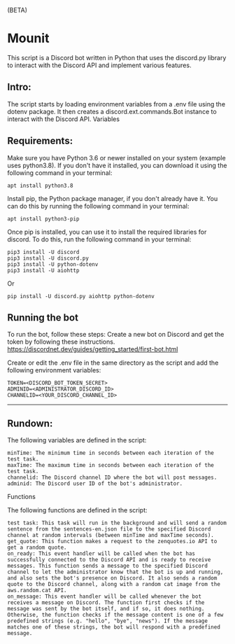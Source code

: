 
(BETA)

# Mounit

This script is a Discord bot written in Python that uses the discord.py library to interact with the Discord API and implement various features.

## Intro:

The script starts by loading environment variables from a .env file using the dotenv package. It then creates a discord.ext.commands.Bot instance to interact with the Discord API.
Variables

## Requirements:

Make sure you have Python 3.6 or newer installed on your system (example uses python3.8). If you don't have it installed, you can download it using the following command in your terminal:

    apt install python3.8

Install pip, the Python package manager, if you don't already have it. You can do this by running the following command in your terminal:

    apt install python3-pip

Once pip is installed, you can use it to install the required libraries for discord. To do this, run the following command in your terminal:

    pip3 install -U discord
    pip3 install -U discord.py
    pip3 install -U python-dotenv
    pip3 install -U aiohttp
    
Or

    pip install -U discord.py aiohttp python-dotenv
    
    

## Running the bot

To run the bot, follow these steps:
Create a new bot on Discord and get the token by following these instructions.
https://discordnet.dev/guides/getting_started/first-bot.html

Create or edit the .env file in the same directory as the script and add the following environment variables:


    TOKEN=<DISCORD_BOT_TOKEN_SECRET>
    ADMINID=<ADMINISTRATOR_DISCORD_ID>
    CHANNELID=<YOUR_DISCORD_CHANNEL_ID>

__________________________________________________

## Rundown:

The following variables are defined in the script:

    minTime: The minimum time in seconds between each iteration of the test task.
    maxTime: The maximum time in seconds between each iteration of the test task.
    channelid: The Discord channel ID where the bot will post messages.
    adminid: The Discord user ID of the bot's administrator.

Functions

The following functions are defined in the script:

    test task: This task will run in the background and will send a random sentence from the sentences-en.json file to the specified Discord channel at random intervals (between minTime and maxTime seconds).
    get_quote: This function makes a request to the zenquotes.io API to get a random quote.
    on_ready: This event handler will be called when the bot has successfully connected to the Discord API and is ready to receive messages. This function sends a message to the specified Discord channel to let the administrator know that the bot is up and running, and also sets the bot's presence on Discord. It also sends a random quote to the Discord channel, along with a random cat image from the aws.random.cat API.
    on_message: This event handler will be called whenever the bot receives a message on Discord. The function first checks if the message was sent by the bot itself, and if so, it does nothing. Otherwise, the function checks if the message content is one of a few predefined strings (e.g. "hello", "bye", "news"). If the message matches one of these strings, the bot will respond with a predefined message.
